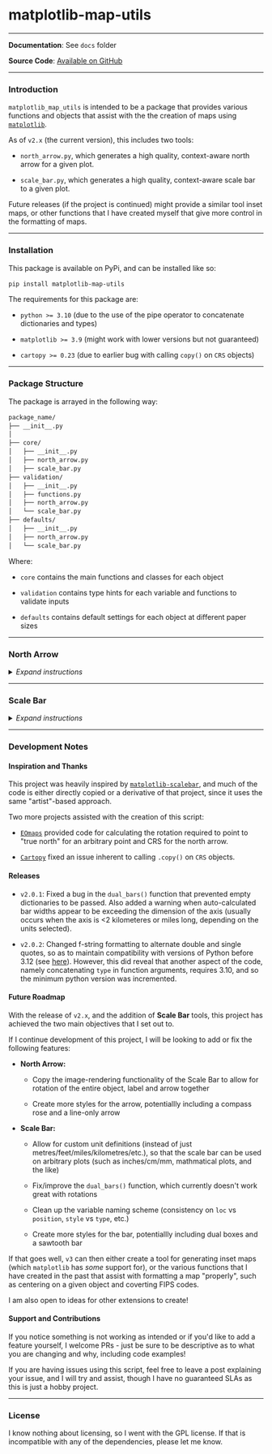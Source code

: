 # matplotlib-map-utils
 
---

**Documentation**: See `docs` folder

**Source Code**: [Available on GitHub](https://github.com/moss-xyz/matplotlib-map-utils)

---

### Introduction

`matplotlib_map_utils` is intended to be a package that provides various functions and objects that assist with the the creation of maps using [`matplotlib`](https://matplotlib.org/stable/).

As of `v2.x` (the current version), this includes two tools: 

* `north_arrow.py`, which generates a high quality, context-aware north arrow for a given plot. 

* `scale_bar.py`, which generates a high quality, context-aware scale bar to a given plot. 

Future releases (if the project is continued) might provide a similar tool inset maps, or other functions that I have created myself that give more control in the formatting of maps.

---

### Installation

This package is available on PyPi, and can be installed like so:

```bash
pip install matplotlib-map-utils
```

The requirements for this package are:

* `python >= 3.10` (due to the use of the pipe operator to concatenate dictionaries and types)

* `matplotlib >= 3.9` (might work with lower versions but not guaranteed)

* `cartopy >= 0.23` (due to earlier bug with calling `copy()` on `CRS` objects)

---

### Package Structure

The package is arrayed in the following way:

```bash
package_name/
├── __init__.py
│
├── core/
│   ├── __init__.py
│   ├── north_arrow.py
│   ├── scale_bar.py
├── validation/
│   ├── __init__.py
│   ├── functions.py
│   ├── north_arrow.py
│   └── scale_bar.py
├── defaults/
│   ├── __init__.py
│   ├── north_arrow.py
│   └── scale_bar.py
```

Where:

* `core` contains the main functions and classes for each object

* `validation` contains type hints for each variable and functions to validate inputs

* `defaults` contains default settings for each object at different paper sizes

---

### North Arrow

<details>
<summary><i>Expand instructions</i></summary>

#### Quick Start

Importing the North Arrow functions and classes can be done like so:

```py
from matplotlib_map_utils.core.north_arrow import NorthArrow, north_arrow
```

The quickest way to add a single north arrow to a single plot is to use the `north_arrow` function:

```python
# Setting up a plot
fig, ax = matplotlib.pyplot.subplots(1,1, figsize=(5,5), dpi=150)
# Adding a north arrow to the upper-right corner of the axis, without any rotation (see Rotation under Formatting Components for details)
north_arrow.north_arrow(ax=ax, location="upper right", rotation={"degrees":0})
```

An object-oriented approach is also supported:

```python
# Setting up a plot
fig, ax = matplotlib.pyplot.subplots(1,1, figsize=(5,5), dpi=150)
# Creating a north arrow for the upper-right corner of the axis, without any rotation (see Rotation under Formatting Components for details)
na = north_arrow.NorthArrow(location="upper right", rotation={"degrees":0})
# Adding the artist to the plot
ax.add_artist(na)
```

Both of these will create an output like the following:

![Example north arrow](matplotlib_map_utils/docs/assets/readme_northarrow.png)

#### Customization

Both the object-oriented and functional approaches can be customized to allow for fine-grained control over formatting:

```python
north_arrow(
    ax,
    location = "upper right", # accepts a valid string from the list of locations
    scale = 0.5, # accepts a valid positive float or integer
    # each of the follow accepts arguments from a customized style dictionary
    base = {"facecolor":"green"},
    fancy = False,
    label = {"text":"North"},
    shadow = {"alpha":0.8},
    pack = {"sep":6},
    aob = {"pad":2},
    rotation = {"degrees": 35}
)
```

This will create an output like the following:

![Customized north arrow](matplotlib_map_utils/docs/assets/readme_northarrow_customization.png)

Refer to `docs\howto_north_arrow` for details on how to customize each facet of the north arrow.

#### Rotation

The north arrow object is also capable of pointing towards "true north", given a CRS and reference point:

![Example north arrow rotation](matplotlib_map_utils/docs/assets/readme_northarrow_rotation.png)

Instructions for how to do so can be found in `docs\howto_north_arrow`.
</details>

---

### Scale Bar

<details>
<summary><i>Expand instructions</i></summary>

#### Quick Start

Importing the Scale Bar functions and classes can be done like so:

```py
from matplotlib_map_utils.core.scale_bar import ScaleBar, scale_bar
```

There are two available styles for the scale bars: `boxes` and `ticks`. The quickest way to add one to a single plot is to use the `scale_bar` function:

```python
# Setting up a plot
fig, ax = matplotlib.pyplot.subplots(1,1, figsize=(5,5), dpi=150)
# Adding a scale bar to the upper-right corner of the axis, in the same projection as whatever geodata you plotted
# Here, this scale bar will have the "boxes" style
scale_bar(ax=ax, location="upper right", style="boxes", bar={"projection":3857})
```

An object-oriented approach is also supported:

```python
# Setting up a plot
fig, ax = matplotlib.pyplot.subplots(1,1, figsize=(5,5), dpi=150)
# Adding a scale bar to the upper-right corner of the axis, in the same projection as whatever geodata you plotted
# Here, we change the boxes to "ticks"
sb = ScaleBar(location="upper right", style="boxes", bar={"projection":3857})
# Adding the artist to the plot
ax.add_artist(sb)
```

Both of these will create an output like the following (function is left, class is right):

![Example scale bar](matplotlib_map_utils/docs/assets/readme_scalebar.png)

#### Customization

Both the object-oriented and functional approaches can be customized to allow for fine-grained control over formatting:

```python
scale_bar(
    ax,
    location = "upper right", # accepts a valid string from the list of locations
    style = "boxes", # accepts a valid positive float or integer
    # each of the follow accepts arguments from a customized style dictionary
    bar = {"unit":"mi", "length":2}, # converting the units to miles, and changing the length of the bar (in inches)
    labels = {"style":"major", "loc":"below"}, # placing a label on each major division, and moving them below the bar
    units = {"loc":"text"}, # changing the location of the units text to the major division labels
    text = {"fontfamily":"monospace"}, # changing the font family of all the text to monospace
)
```

This will create an output like the following:

![Customized scale bar](matplotlib_map_utils/docs/assets/readme_scalebar_customization.png)

Refer to `docs\howto_scale_bar` for details on how to customize each facet of the scale bar.

</details>

---

### Development Notes

#### Inspiration and Thanks

This project was heavily inspired by [`matplotlib-scalebar`](https://github.com/ppinard/matplotlib-scalebar/), and much of the code is either directly copied or a derivative of that project, since it uses the same "artist"-based approach.

Two more projects assisted with the creation of this script:

* [`EOmaps`](https://github.com/raphaelquast/EOmaps/discussions/231) provided code for calculating the rotation required to point to "true north" for an arbitrary point and CRS for the north arrow.

* [`Cartopy`](https://github.com/SciTools/cartopy/issues/2361) fixed an issue inherent to calling `.copy()` on `CRS` objects.

#### Releases

- `v2.0.1`: Fixed a bug in the `dual_bars()` function that prevented empty dictionaries to be passed. Also added a warning when auto-calculated bar widths appear to be exceeding the dimension of the axis (usually occurs when the axis is <2 kilometeres or miles long, depending on the units selected).

- `v2.0.2`: Changed f-string formatting to alternate double and single quotes, so as to maintain compatibility with versions of Python before 3.12 (see [here](https://github.com/moss-xyz/matplotlib-map-utils/issues/3)). However, this did reveal that another aspect of the code, namely concatenating `type` in function arguments, requires 3.10, and so the minimum python version was incremented.

#### Future Roadmap

With the release of `v2.x`, and the addition of **Scale Bar** tools, this project has achieved the two main objectives that I set out to.

If I continue development of this project, I will be looking to add or fix the following features:

* **North Arrow:** 

  * Copy the image-rendering functionality of the Scale Bar to allow for rotation of the entire object, label and arrow together
  
  * Create more styles for the arrow, potentiallly including a compass rose and a line-only arrow

* **Scale Bar:**

  * Allow for custom unit definitions (instead of just metres/feet/miles/kilometres/etc.), so that the scale bar can be used on arbitrary plots (such as inches/cm/mm, mathmatical plots, and the like)

  * Fix/improve the `dual_bars()` function, which currently doesn't work great with rotations

  * Clean up the variable naming scheme (consistency on `loc` vs `position`, `style` vs `type`, etc.)

  * Create more styles for the bar, potentiallly including dual boxes and a sawtooth bar

If that goes well, `v3` can then either create a tool for generating inset maps (which `matplotlib` has *some* support for), or the various functions that I have created in the past that assist with formatting a map "properly", such as centering on a given object and coverting FIPS codes.

I am also open to ideas for other extensions to create!

#### Support and Contributions

If you notice something is not working as intended or if you'd like to add a feature yourself, I welcome PRs - just be sure to be descriptive as to what you are changing and why, including code examples!

If you are having issues using this script, feel free to leave a post explaining your issue, and I will try and assist, though I have no guaranteed SLAs as this is just a hobby project.

---

### License

I know nothing about licensing, so I went with the GPL license. If that is incompatible with any of the dependencies, please let me know.